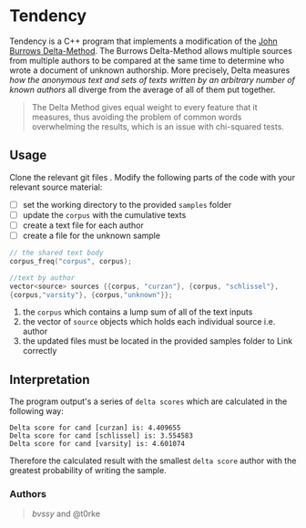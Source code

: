 # Tendency
Tendency is a C++ program that implements a modification of the [John Burrows Delta-Method](https://pdfs.semanticscholar.org/52b3/85e2d0b098a2dadd279cf1787ea0291a7c95.pdf). The Burrows Delta-Method allows multiple sources from multiple authors to be compared at the same time to determine who wrote a document of unknown authorship. More precisely, Delta measures *how the anonymous text and sets of texts written by an arbitrary number of known authors* all diverge from the average of all of them put together. 
> The Delta Method gives equal weight to every feature that it measures, thus avoiding the problem of common words overwhelming the results, which is an issue with chi-squared tests. 

## Usage
Clone the relevant git files .
Modify the following parts of the code with your relevant source material:
- [ ] set the working directory to the provided `samples` folder
- [ ] update the `corpus` with the cumulative texts
- [ ] create a text file for each author
- [ ] create a file for the unknown sample

```c++ 
// the shared text body
corpus_freq("corpus", corpus);

//text by author
vector<source> sources {{corpus, "curzan"}, {corpus, "schlissel"},
{corpus,"varsity"}, {corpus,"unknown"}};
```
1. the `corpus` which contains a lump sum of all of the text inputs
2. the vector of `source` objects which holds each individual source i.e. author
3. the updated files must be located in the provided samples folder to Link correctly

## Interpretation
The program output's a series of `delta scores` which are calculated in the following way:

```
Delta score for cand [curzan] is: 4.409655
Delta score for cand [schlissel] is: 3.554583
Delta score for cand [varsity] is: 4.601074
```
Therefore the calculated result with the smallest `delta score` author with the greatest  probability of writing the sample.

### Authors
>*bvssy* and @t0rke

